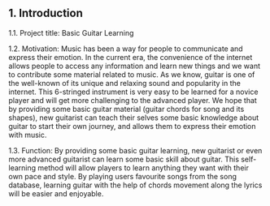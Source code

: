 ## 1. Introduction

1.1.  Project title: Basic Guitar Learning

1.2.  Motivation: 
   Music has been a way for people to communicate and express their emotion. In the current era, the convenience of the internet allows people to access any information and learn new things and we want to contribute some material related to music. As we know, guitar is one of the well-known of its unique and relaxing sound and popularity in the internet. This 6-stringed instrument is very easy to be learned for a novice player and will get more challenging to the advanced player. We hope that by providing some basic guitar material (guitar chords for song and its shapes), new guitarist can teach their selves some basic knowledge about guitar to start their own journey, and allows them to express their emotion with music.

1.3.  Function:
   By providing some basic guitar learning, new guitarist or even more advanced guitarist can learn some basic skill about guitar. This self-learning method will allow players to learn anything they want with their own pace and style. By playing users favourite songs from the song database, learning guitar with the help of chords movement along the lyrics will be easier and enjoyable.
